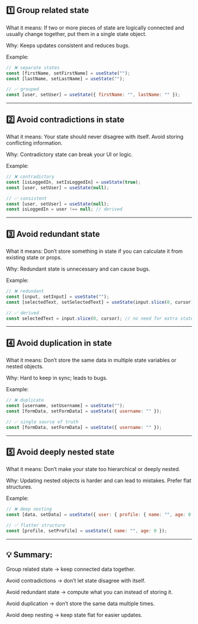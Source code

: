 ## 1️⃣ Group related state

What it means: If two or more pieces of state are logically connected and usually change together, put them in a single state object.

Why: Keeps updates consistent and reduces bugs.

Example:

```js
// ❌ separate states
const [firstName, setFirstName] = useState("");
const [lastName, setLastName] = useState("");

// ✅ grouped
const [user, setUser] = useState({ firstName: "", lastName: "" });
```

---

## 2️⃣ Avoid contradictions in state

What it means: Your state should never disagree with itself. Avoid storing conflicting information.

Why: Contradictory state can break your UI or logic.

Example:

```js
// ❌ contradictory
const [isLoggedIn, setIsLoggedIn] = useState(true);
const [user, setUser] = useState(null);

// ✅ consistent
const [user, setUser] = useState(null);
const isLoggedIn = user !== null; // derived
```

---

## 3️⃣ Avoid redundant state

What it means: Don’t store something in state if you can calculate it from existing state or props.

Why: Redundant state is unnecessary and can cause bugs.

Example:

```js
// ❌ redundant
const [input, setInput] = useState("");
const [selectedText, setSelectedText] = useState(input.slice(0, cursor));

// ✅ derived
const selectedText = input.slice(0, cursor); // no need for extra state
```

---

## 4️⃣ Avoid duplication in state

What it means: Don’t store the same data in multiple state variables or nested objects.

Why: Hard to keep in sync; leads to bugs.

Example:

```js
// ❌ duplicate
const [username, setUsername] = useState("");
const [formData, setFormData] = useState({ username: "" });

// ✅ single source of truth
const [formData, setFormData] = useState({ username: "" });
```

---

## 5️⃣ Avoid deeply nested state

What it means: Don’t make your state too hierarchical or deeply nested.

Why: Updating nested objects is harder and can lead to mistakes. Prefer flat structures.

Example:

```js
// ❌ deep nesting
const [data, setData] = useState({ user: { profile: { name: "", age: 0 } } });

// ✅ flatter structure
const [profile, setProfile] = useState({ name: "", age: 0 });
```

---

## 💡 Summary:

Group related state → keep connected data together.

Avoid contradictions → don’t let state disagree with itself.

Avoid redundant state → compute what you can instead of storing it.

Avoid duplication → don’t store the same data multiple times.

Avoid deep nesting → keep state flat for easier updates.
